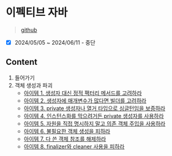 # 이펙티브 자바

> [github](https://github.com/WegraLee/effective-java-3e-source-code)

- [x] 2024/05/05 ~ 2024/06/11 - 중단

## Content

1. 들어가기
2. 객체 생성과 파괴
   - [아이템 1. 생성자 대신 정적 팩터리 메서드를 고려하라](./item01.md)
   - [아이템 2. 생성자에 매개변수가 많다면 빌더를 고려하라](./item02.md)
   - [아이템 3. private 생성자나 열거 타입으로 싱글턴임을 보증하라](./item03.md)
   - [아이템 4. 인스턴스화를 막으려거든 private 생성자를 사용하라](./item04.md)
   - [아이템 5. 자원을 직접 명시하지 말고 의존 객체 주입을 사용하라](./item05.md)
   - [아이템 6. 불필요한 객체 생성을 피하라](./item06.md)
   - [아이템 7. 다 쓴 객체 참조를 해제하라](./item07.md)
   - [아이템 8. finalizer와 cleaner 사용을 피하라](./item08.md)

